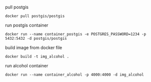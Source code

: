 pull postgis

```
docker pull postgis/postgis
```

run postgis container
```
docker run --name container_postgis -e POSTGRES_PASSWORD=1234 -p 5432:5432 -d postgis/postgis 
```

build image from docker file
```
docker build -t img_alcohol .
```
run alcohol container
```
docker run --name container_alcohol -p 4000:4000 -d img_alcohol
```